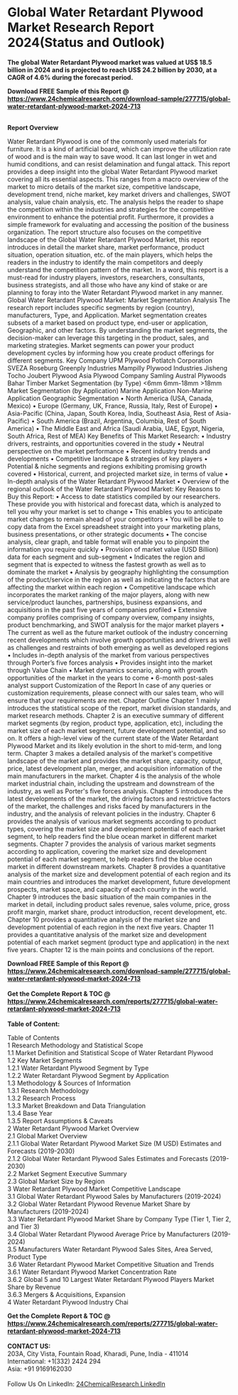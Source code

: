 <h1>Global Water Retardant Plywood Market Research Report 2024(Status and Outlook)</h1><p><strong>The global Water Retardant Plywood market was valued at US$ 18.5 billion in 2024 and is projected to reach US$ 24.2 billion by 2030, at a CAGR of 4.6% during the forecast period.</strong></p><p>
</p><div><b>Download FREE Sample of this Report @ 
            <a href="https://www.24chemicalresearch.com/download-sample/277715/global-water-retardant-plywood-market-2024-713">
            https://www.24chemicalresearch.com/download-sample/277715/global-water-retardant-plywood-market-2024-713</a></b></div><br><p><strong>Report Overview </strong></p><p>
</p><p>Water Retardant Plywood is one of the commonly used materials for furniture. It is a kind of artificial board, which can improve the utilization rate of wood and is the main way to save wood. It can last longer in wet and humid conditions, and can resist delamination and fungal attack. This report provides a deep insight into the global Water Retardant Plywood market covering all its essential aspects. This ranges from a macro overview of the market to micro details of the market size, competitive landscape, development trend, niche market, key market drivers and challenges, SWOT analysis, value chain analysis, etc. The analysis helps the reader to shape the competition within the industries and strategies for the competitive environment to enhance the potential profit. Furthermore, it provides a simple framework for evaluating and accessing the position of the business organization. The report structure also focuses on the competitive landscape of the Global Water Retardant Plywood Market, this report introduces in detail the market share, market performance, product situation, operation situation, etc. of the main players, which helps the readers in the industry to identify the main competitors and deeply understand the competition pattern of the market. In a word, this report is a must-read for industry players, investors, researchers, consultants, business strategists, and all those who have any kind of stake or are planning to foray into the Water Retardant Plywood market in any manner. Global Water Retardant Plywood Market: Market Segmentation Analysis The research report includes specific segments by region (country), manufacturers, Type, and Application. Market segmentation creates subsets of a market based on product type, end-user or application, Geographic, and other factors. By understanding the market segments, the decision-maker can leverage this targeting in the product, sales, and marketing strategies. Market segments can power your product development cycles by informing how you create product offerings for different segments. Key Company UPM Plywood Potlatch Corporation SVEZA Roseburg Greenply Industries Mampilly Plywood Industries Jisheng Tocho Joubert Plywood Asia Plywood Company Samling Austral Plywoods Bahar Timber Market Segmentation (by Type) &lt;6mm 6mm-18mm &gt;18mm Market Segmentation (by Application) Marine Application Non-Marine Application Geographic Segmentation • North America (USA, Canada, Mexico) • Europe (Germany, UK, France, Russia, Italy, Rest of Europe) • Asia-Pacific (China, Japan, South Korea, India, Southeast Asia, Rest of Asia-Pacific) • South America (Brazil, Argentina, Columbia, Rest of South America) • The Middle East and Africa (Saudi Arabia, UAE, Egypt, Nigeria, South Africa, Rest of MEA) Key Benefits of This Market Research: • Industry drivers, restraints, and opportunities covered in the study • Neutral perspective on the market performance • Recent industry trends and developments • Competitive landscape &amp; strategies of key players • Potential &amp; niche segments and regions exhibiting promising growth covered • Historical, current, and projected market size, in terms of value • In-depth analysis of the Water Retardant Plywood Market • Overview of the regional outlook of the Water Retardant Plywood Market: Key Reasons to Buy this Report: • Access to date statistics compiled by our researchers. These provide you with historical and forecast data, which is analyzed to tell you why your market is set to change • This enables you to anticipate market changes to remain ahead of your competitors • You will be able to copy data from the Excel spreadsheet straight into your marketing plans, business presentations, or other strategic documents • The concise analysis, clear graph, and table format will enable you to pinpoint the information you require quickly • Provision of market value (USD Billion) data for each segment and sub-segment • Indicates the region and segment that is expected to witness the fastest growth as well as to dominate the market • Analysis by geography highlighting the consumption of the product/service in the region as well as indicating the factors that are affecting the market within each region • Competitive landscape which incorporates the market ranking of the major players, along with new service/product launches, partnerships, business expansions, and acquisitions in the past five years of companies profiled • Extensive company profiles comprising of company overview, company insights, product benchmarking, and SWOT analysis for the major market players • The current as well as the future market outlook of the industry concerning recent developments which involve growth opportunities and drivers as well as challenges and restraints of both emerging as well as developed regions • Includes in-depth analysis of the market from various perspectives through Porter’s five forces analysis • Provides insight into the market through Value Chain • Market dynamics scenario, along with growth opportunities of the market in the years to come • 6-month post-sales analyst support Customization of the Report In case of any queries or customization requirements, please connect with our sales team, who will ensure that your requirements are met. Chapter Outline Chapter 1 mainly introduces the statistical scope of the report, market division standards, and market research methods. Chapter 2 is an executive summary of different market segments (by region, product type, application, etc), including the market size of each market segment, future development potential, and so on. It offers a high-level view of the current state of the Water Retardant Plywood Market and its likely evolution in the short to mid-term, and long term. Chapter 3 makes a detailed analysis of the market's competitive landscape of the market and provides the market share, capacity, output, price, latest development plan, merger, and acquisition information of the main manufacturers in the market. Chapter 4 is the analysis of the whole market industrial chain, including the upstream and downstream of the industry, as well as Porter's five forces analysis. Chapter 5 introduces the latest developments of the market, the driving factors and restrictive factors of the market, the challenges and risks faced by manufacturers in the industry, and the analysis of relevant policies in the industry. Chapter 6 provides the analysis of various market segments according to product types, covering the market size and development potential of each market segment, to help readers find the blue ocean market in different market segments. Chapter 7 provides the analysis of various market segments according to application, covering the market size and development potential of each market segment, to help readers find the blue ocean market in different downstream markets. Chapter 8 provides a quantitative analysis of the market size and development potential of each region and its main countries and introduces the market development, future development prospects, market space, and capacity of each country in the world. Chapter 9 introduces the basic situation of the main companies in the market in detail, including product sales revenue, sales volume, price, gross profit margin, market share, product introduction, recent development, etc. Chapter 10 provides a quantitative analysis of the market size and development potential of each region in the next five years. Chapter 11 provides a quantitative analysis of the market size and development potential of each market segment (product type and application) in the next five years. Chapter 12 is the main points and conclusions of the report.</p><div><b>Download FREE Sample of this Report @ 
            <a href="https://www.24chemicalresearch.com/download-sample/277715/global-water-retardant-plywood-market-2024-713">
            https://www.24chemicalresearch.com/download-sample/277715/global-water-retardant-plywood-market-2024-713</a></b></div><br><div><b>Get the Complete Report & TOC @ 
            <a href="https://www.24chemicalresearch.com/reports/277715/global-water-retardant-plywood-market-2024-713">
            https://www.24chemicalresearch.com/reports/277715/global-water-retardant-plywood-market-2024-713</a></b></div><br>
            <b>Table of Content:</b><p>Table of Contents<br />
1 Research Methodology and Statistical Scope<br />
1.1 Market Definition and Statistical Scope of Water Retardant Plywood<br />
1.2 Key Market Segments<br />
1.2.1 Water Retardant Plywood Segment by Type<br />
1.2.2 Water Retardant Plywood Segment by Application<br />
1.3 Methodology & Sources of Information<br />
1.3.1 Research Methodology<br />
1.3.2 Research Process<br />
1.3.3 Market Breakdown and Data Triangulation<br />
1.3.4 Base Year<br />
1.3.5 Report Assumptions & Caveats<br />
2 Water Retardant Plywood Market Overview<br />
2.1 Global Market Overview<br />
2.1.1 Global Water Retardant Plywood Market Size (M USD) Estimates and Forecasts (2019-2030)<br />
2.1.2 Global Water Retardant Plywood Sales Estimates and Forecasts (2019-2030)<br />
2.2 Market Segment Executive Summary<br />
2.3 Global Market Size by Region<br />
3 Water Retardant Plywood Market Competitive Landscape<br />
3.1 Global Water Retardant Plywood Sales by Manufacturers (2019-2024)<br />
3.2 Global Water Retardant Plywood Revenue Market Share by Manufacturers (2019-2024)<br />
3.3 Water Retardant Plywood Market Share by Company Type (Tier 1, Tier 2, and Tier 3)<br />
3.4 Global Water Retardant Plywood Average Price by Manufacturers (2019-2024)<br />
3.5 Manufacturers Water Retardant Plywood Sales Sites, Area Served, Product Type<br />
3.6 Water Retardant Plywood Market Competitive Situation and Trends<br />
3.6.1 Water Retardant Plywood Market Concentration Rate<br />
3.6.2 Global 5 and 10 Largest Water Retardant Plywood Players Market Share by Revenue<br />
3.6.3 Mergers & Acquisitions, Expansion<br />
4 Water Retardant Plywood Industry Chai</p><div><b>Get the Complete Report & TOC @ 
            <a href="https://www.24chemicalresearch.com/reports/277715/global-water-retardant-plywood-market-2024-713">
            https://www.24chemicalresearch.com/reports/277715/global-water-retardant-plywood-market-2024-713</a></b></div><br><b>CONTACT US:</b><br>
            203A, City Vista, Fountain Road, Kharadi, Pune, India - 411014<br>
            International: +1(332) 2424 294<br>
            Asia: +91 9169162030 <br><br>
            Follow Us On LinkedIn: <a href="https://www.linkedin.com/company/24chemicalresearch/">24ChemicalResearch LinkedIn</a>